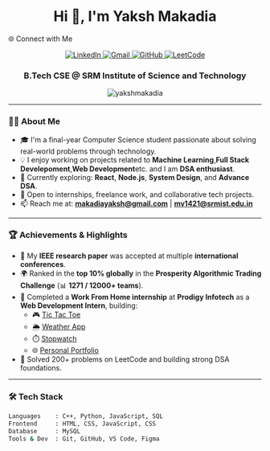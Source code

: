 <h1 align="center">Hi 👋, I'm Yaksh Makadia</h1>
🌐 Connect with Me

<p align="center">
  <a href="https://www.linkedin.com/in/yaksh-makadia-b7555829b/" target="_blank">
    <img src="https://img.shields.io/badge/LinkedIn-blue?style=for-the-badge&logo=linkedin" alt="LinkedIn"/>
  </a>
  <a href="mailto:makadiayaksh@gmail.com">
    <img src="https://img.shields.io/badge/Gmail-D14836?style=for-the-badge&logo=gmail&logoColor=white" alt="Gmail"/>
  </a>
  <a href="https://github.com/yakshmakadia" target="_blank">
    <img src="https://img.shields.io/badge/GitHub-000?style=for-the-badge&logo=github" alt="GitHub"/>
  </a>
  <a href="https://leetcode.com/u/yaksh_makadia/" target="_blank">
    <img src="https://img.shields.io/badge/LeetCode-FFA116?style=for-the-badge&logo=leetcode&logoColor=black" alt="LeetCode"/>
  </a>
</p>

<h3 align="center">B.Tech CSE @ SRM Institute of Science and Technology</h3>

<p align="center">
  <img src="https://komarev.com/ghpvc/?username=yakshmakadia&label=Profile%20views&color=0e75b6&style=flat" alt="yakshmakadia" />
</p>

---

### 👨‍💻 About Me

- 🎓 I'm a final-year Computer Science student passionate about solving real-world problems through technology.
- 💡 I enjoy working on projects related to **Machine Learning**,**Full Stack Develepoment**,**Web Development**etc. and I am **DSA enthusiast**.
- 🌱 Currently exploring: **React**, **Node.js**, **System Design**, and **Advance DSA**.
- 🤝 Open to internships, freelance work, and collaborative tech projects.
- 📫 Reach me at: **makadiayaksh@gmail.com** | **mv1421@srmist.edu.in**

---

### 🏆 Achievements & Highlights

- 📝 My **IEEE research paper** was accepted at multiple **international conferences**.
- 🌍 Ranked in the **top 10% globally** in the **Prosperity Algorithmic Trading Challenge** (📊 **1271 / 12000+ teams**).
- 💼 Completed a **Work From Home internship** at **Prodigy Infotech** as a **Web Development Intern**, building:
  - 🎮 [Tic Tac Toe](https://github.com/yakshmakadia/tic-tac-toe)
  - 🌦️ [Weather App](https://github.com/yakshmakadia/weather-app)
  - ⏱️ [Stopwatch](https://github.com/yakshmakadia/stopwatch)
  - 🌐 [Personal Portfolio](https://github.com/yakshmakadia/portfolio)
- 🧠 Solved 200+ problems on LeetCode and building strong DSA foundations.

---

### 🛠️ Tech Stack

```bash
Languages    : C++, Python, JavaScript, SQL
Frontend     : HTML, CSS, JavaScript, CSS
Database     : MySQL
Tools & Dev  : Git, GitHub, VS Code, Figma
